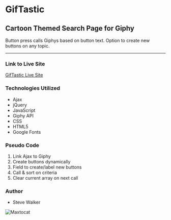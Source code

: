 # GifTastic

## Cartoon Themed Search Page for Giphy

Button press calls Giphys based on button text.
Option to create new buttons on any topic.

---

### Link to Live Site
[GifTastic Live Site](https://captnwalker.github.io/GifTastic/ "GifTastic")

### Technologies Utilized

* Ajax
* jQuery
* JavaScript
* Giphy API
* CSS
* HTML5
* Google Fonts

### Pseudo Code

1. Link Ajax to Giphy
2. Create buttons dynamically
3. Field to create/label new buttons
4. Call & sort on criteria
5. Clear current array on next call

### Author

* Steve Walker

![Maxtocat](https://octodex.github.com/images/maxtocat.gif)